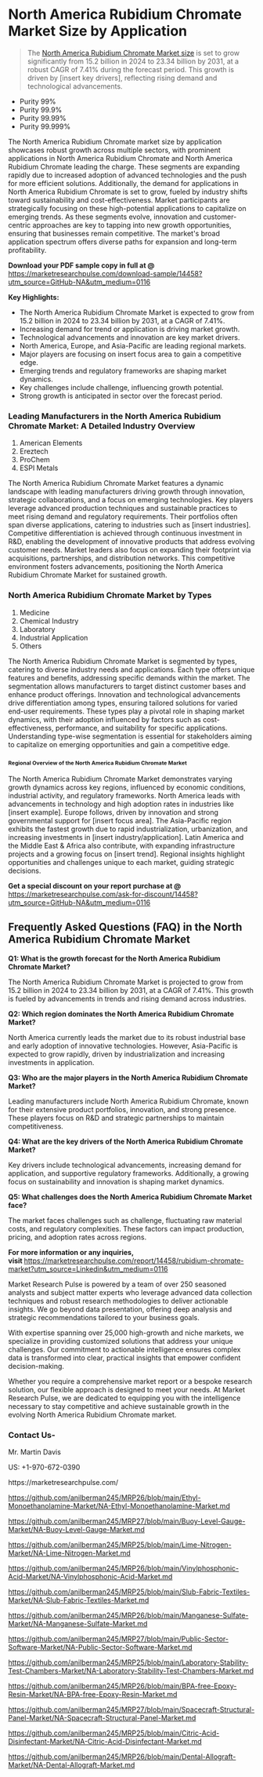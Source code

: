 <h1>North America Rubidium Chromate Market&nbsp;Size by Application</h1><blockquote><p>The <a href="https://marketresearchpulse.com/download-sample/14458?utm_source=GitHub-NA&amp;utm_medium=0116">North America Rubidium Chromate Market size</a> is set to grow significantly from 15.2 billion in 2024 to 23.34 billion by 2031, at a robust CAGR of 7.41% during the forecast period. This growth is driven by [insert key drivers], reflecting rising demand and technological advancements.</p></blockquote><ul><li>Purity 99%<li> Purity 99.9%<li> Purity 99.99%<li> Purity 99.999%</li></ul><p>The North America Rubidium Chromate market size by application showcases robust growth across multiple sectors, with prominent applications in North America Rubidium Chromate and North America Rubidium Chromate leading the charge. These segments are expanding rapidly due to increased adoption of advanced technologies and the push for more efficient solutions. Additionally, the demand for applications in North America Rubidium Chromate is set to grow, fueled by industry shifts toward sustainability and cost-effectiveness. Market participants are strategically focusing on these high-potential applications to capitalize on emerging trends. As these segments evolve, innovation and customer-centric approaches are key to tapping into new growth opportunities, ensuring that businesses remain competitive. The market's broad application spectrum offers diverse paths for expansion and long-term profitability.</p><p><strong>Download your PDF sample copy in full at @ </strong><a href="https://marketresearchpulse.com/download-sample/14458?utm_source=GitHub-NA&amp;utm_medium=0116">https://marketresearchpulse.com/download-sample/14458?utm_source=GitHub-NA&amp;utm_medium=0116</a></p><p><strong>Key Highlights: </strong></p><ul><li>The North America Rubidium Chromate Market is expected to grow from 15.2 billion in 2024 to 23.34 billion by 2031, at a CAGR of 7.41%.</li><li>Increasing demand for trend or application is driving market growth.</li><li>Technological advancements and innovation are key market drivers.</li><li>North America, Europe, and Asia-Pacific are leading regional markets.</li><li>Major players are focusing on insert focus area to gain a competitive edge.</li><li>Emerging trends and regulatory frameworks are shaping market dynamics.</li><li>Key challenges include challenge, influencing growth potential.</li><li>Strong growth is anticipated in sector over the forecast period.</li></ul><h3>Leading Manufacturers in the North America Rubidium Chromate Market: A Detailed Industry Overview</h3><ol><li>American Elements</li><li>Ereztech</li><li>ProChem</li><li>ESPI Metals</li></ol><div class="flex max-w-full flex-col flex-grow"><div class="min-h-8 text-message flex w-full flex-col items-end gap-2 whitespace-normal break-words [.text-message+&amp;]:mt-5" dir="auto" data-message-author-role="assistant" data-message-id="fd8432e4-4910-450d-b182-61b7bfb0a01f" data-message-model-slug="gpt-4o"><div class="flex w-full flex-col gap-1 empty:hidden first:pt-[3px]"><div class="markdown prose w-full break-words dark:prose-invert light"><p>The North America Rubidium Chromate Market features a dynamic landscape with leading manufacturers driving growth through innovation, strategic collaborations, and a focus on emerging technologies. Key players leverage advanced production techniques and sustainable practices to meet rising demand and regulatory requirements. Their portfolios often span diverse applications, catering to industries such as [insert industries]. Competitive differentiation is achieved through continuous investment in R&amp;D, enabling the development of innovative products that address evolving customer needs. Market leaders also focus on expanding their footprint via acquisitions, partnerships, and distribution networks. This competitive environment fosters advancements, positioning the North America Rubidium Chromate Market for sustained growth.</p></div></div></div></div><h3>North America Rubidium Chromate Market by Types</h3><ol><li>Medicine<li> Chemical Industry<li> Laboratory<li> Industrial Application<li> Others</li></ol><div class="flex max-w-full flex-col flex-grow"><div class="min-h-8 text-message flex w-full flex-col items-end gap-2 whitespace-normal break-words [.text-message+&amp;]:mt-5" dir="auto" data-message-author-role="assistant" data-message-id="084470be-0bb7-4664-bddf-5156b4f41249" data-message-model-slug="gpt-4o-mini"><div class="flex w-full flex-col gap-1 empty:hidden first:pt-[3px]"><div class="markdown prose w-full break-words dark:prose-invert light"><p>The North America Rubidium Chromate Market is segmented by types, catering to diverse industry needs and applications. Each type offers unique features and benefits, addressing specific demands within the market. The segmentation allows manufacturers to target distinct customer bases and enhance product offerings. Innovation and technological advancements drive differentiation among types, ensuring tailored solutions for varied end-user requirements. These types play a pivotal role in shaping market dynamics, with their adoption influenced by factors such as cost-effectiveness, performance, and suitability for specific applications. Understanding type-wise segmentation is essential for stakeholders aiming to capitalize on emerging opportunities and gain a competitive edge.</p></div></div></div></div><h3><span style="font-size: 11px;">Regional Overview of the North America Rubidium Chromate Market</span></h3><div class="flex max-w-full flex-col flex-grow"><div class="min-h-8 text-message flex w-full flex-col items-end gap-2 whitespace-normal break-words [.text-message+&amp;]:mt-5" dir="auto" data-message-author-role="assistant" data-message-id="e9038762-ce64-4e30-91c9-9bd413514231" data-message-model-slug="gpt-4o-mini"><div class="flex w-full flex-col gap-1 empty:hidden first:pt-[3px]"><div class="markdown prose w-full break-words dark:prose-invert light"><p>The North America Rubidium Chromate Market demonstrates varying growth dynamics across key regions, influenced by economic conditions, industrial activity, and regulatory frameworks. North America leads with advancements in technology and high adoption rates in industries like [insert example]. Europe follows, driven by innovation and strong governmental support for [insert focus area]. The Asia-Pacific region exhibits the fastest growth due to rapid industrialization, urbanization, and increasing investments in [insert industry/application]. Latin America and the Middle East &amp; Africa also contribute, with expanding infrastructure projects and a growing focus on [insert trend]. Regional insights highlight opportunities and challenges unique to each market, guiding strategic decisions.</p></div></div></div></div><p><strong>Get a special discount on your report purchase at @ </strong><a href="https://marketresearchpulse.com/ask-for-discount/14458?utm_source=GitHub-NA&amp;utm_medium=0116">https://marketresearchpulse.com/ask-for-discount/14458?utm_source=GitHub-NA&amp;utm_medium=0116</a></p><h2>Frequently Asked Questions (FAQ) in the North America Rubidium Chromate Market</h2><p><strong>Q1: What is the growth forecast for the North America Rubidium Chromate Market?</strong></p><p>The North America Rubidium Chromate Market is projected to grow from 15.2 billion in 2024 to 23.34 billion by 2031, at a CAGR of 7.41%. This growth is fueled by advancements in trends and rising demand across industries.</p><p><strong>Q2: Which region dominates the North America Rubidium Chromate Market?</strong></p><p>North America currently leads the market due to its robust industrial base and early adoption of innovative technologies. However, Asia-Pacific is expected to grow rapidly, driven by industrialization and increasing investments in application.</p><p><strong>Q3: Who are the major players in the North America Rubidium Chromate Market?</strong></p><p>Leading manufacturers include North America Rubidium Chromate, known for their extensive product portfolios, innovation, and strong presence. These players focus on R&amp;D and strategic partnerships to maintain competitiveness.</p><p><strong>Q4: What are the key drivers of the North America Rubidium Chromate Market?</strong></p><p>Key drivers include technological advancements, increasing demand for application, and supportive regulatory frameworks. Additionally, a growing focus on sustainability and innovation is shaping market dynamics.</p><p><strong>Q5: What challenges does the North America Rubidium Chromate Market face?</strong></p><p>The market faces challenges such as challenge, fluctuating raw material costs, and regulatory complexities. These factors can impact production, pricing, and adoption rates across regions.</p><p><strong>For more information or any inquiries, visit&nbsp;</strong><a href="https://marketresearchpulse.com/report/14458/rubidium-chromate-market?utm_source=Linkedin&utm_medium=0116">https://marketresearchpulse.com/report/14458/rubidium-chromate-market?utm_source=Linkedin&utm_medium=0116</a></p><p>Market Research Pulse is powered by a team of over 250 seasoned analysts and subject matter experts who leverage advanced data collection techniques and robust research methodologies to deliver actionable insights. We go beyond data presentation, offering deep analysis and strategic recommendations tailored to your business goals.</p><p>With expertise spanning over 25,000 high-growth and niche markets, we specialize in providing customized solutions that address your unique challenges. Our commitment to actionable intelligence ensures complex data is transformed into clear, practical insights that empower confident decision-making.</p><p>Whether you require a comprehensive market report or a bespoke research solution, our flexible approach is designed to meet your needs. At Market Research Pulse, we are dedicated to equipping you with the intelligence necessary to stay competitive and achieve sustainable growth in the evolving North America Rubidium Chromate market.</p><h3><strong>Contact Us-</strong></h3><p>Mr. Martin Davis</p><p>US: +1-970-672-0390</p><p>https://marketresearchpulse.com/</p><p><a href="https://github.com/anilberman245/MRP26/blob/main/Ethyl-Monoethanolamine-Market/NA-Ethyl-Monoethanolamine-Market.md">https://github.com/anilberman245/MRP26/blob/main/Ethyl-Monoethanolamine-Market/NA-Ethyl-Monoethanolamine-Market.md</a></p><p><a href="https://github.com/anilberman245/MRP27/blob/main/Buoy-Level-Gauge-Market/NA-Buoy-Level-Gauge-Market.md">https://github.com/anilberman245/MRP27/blob/main/Buoy-Level-Gauge-Market/NA-Buoy-Level-Gauge-Market.md</a></p><p><a href="https://github.com/anilberman245/MRP25/blob/main/Lime-Nitrogen-Market/NA-Lime-Nitrogen-Market.md">https://github.com/anilberman245/MRP25/blob/main/Lime-Nitrogen-Market/NA-Lime-Nitrogen-Market.md</a></p><p><a href="https://github.com/anilberman245/MRP26/blob/main/Vinylphosphonic-Acid-Market/NA-Vinylphosphonic-Acid-Market.md">https://github.com/anilberman245/MRP26/blob/main/Vinylphosphonic-Acid-Market/NA-Vinylphosphonic-Acid-Market.md</a></p><p><a href="https://github.com/anilberman245/MRP25/blob/main/Slub-Fabric-Textiles-Market/NA-Slub-Fabric-Textiles-Market.md">https://github.com/anilberman245/MRP25/blob/main/Slub-Fabric-Textiles-Market/NA-Slub-Fabric-Textiles-Market.md</a></p><p><a href="https://github.com/anilberman245/MRP26/blob/main/Manganese-Sulfate-Market/NA-Manganese-Sulfate-Market.md">https://github.com/anilberman245/MRP26/blob/main/Manganese-Sulfate-Market/NA-Manganese-Sulfate-Market.md</a></p><p><a href="https://github.com/anilberman245/MRP27/blob/main/Public-Sector-Software-Market/NA-Public-Sector-Software-Market.md">https://github.com/anilberman245/MRP27/blob/main/Public-Sector-Software-Market/NA-Public-Sector-Software-Market.md</a></p><p><a href="https://github.com/anilberman245/MRP25/blob/main/Laboratory-Stability-Test-Chambers-Market/NA-Laboratory-Stability-Test-Chambers-Market.md">https://github.com/anilberman245/MRP25/blob/main/Laboratory-Stability-Test-Chambers-Market/NA-Laboratory-Stability-Test-Chambers-Market.md</a></p><p><a href="https://github.com/anilberman245/MRP26/blob/main/BPA-free-Epoxy-Resin-Market/NA-BPA-free-Epoxy-Resin-Market.md">https://github.com/anilberman245/MRP26/blob/main/BPA-free-Epoxy-Resin-Market/NA-BPA-free-Epoxy-Resin-Market.md</a></p><p><a href="https://github.com/anilberman245/MRP27/blob/main/Spacecraft-Structural-Panel-Market/NA-Spacecraft-Structural-Panel-Market.md">https://github.com/anilberman245/MRP27/blob/main/Spacecraft-Structural-Panel-Market/NA-Spacecraft-Structural-Panel-Market.md</a></p><p><a href="https://github.com/anilberman245/MRP25/blob/main/Citric-Acid-Disinfectant-Market/NA-Citric-Acid-Disinfectant-Market.md">https://github.com/anilberman245/MRP25/blob/main/Citric-Acid-Disinfectant-Market/NA-Citric-Acid-Disinfectant-Market.md</a></p><p><a href="https://github.com/anilberman245/MRP26/blob/main/Dental-Allograft-Market/NA-Dental-Allograft-Market.md">https://github.com/anilberman245/MRP26/blob/main/Dental-Allograft-Market/NA-Dental-Allograft-Market.md</a></p>
